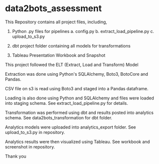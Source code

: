 # data2bots_assessment
This Repository contains all project files, including,
  1. Python .py files for pipelines
     a. config.py
     b. extract_load_pipeline.py
     c. upload_to_s3.py

  2. dbt project folder containing all models for transformations
  3. Tableau Presentation Workbook and Snapshot


This project followed the ELT (Extract, Load and Transform) Model

Extraction was done using Python's SQLAlchemy, Boto3, BotoCore and Pandas. 

CSV file on s3 is read using Boto3 and staged into a Pandas dataframe.

Loading is also done using Python and SQLAlchemy and files were loaded into staging schema. See extract_load_pipeline.py for details.

Transformation was performed using dbt and results posted into analytics schema. See data2bots_transformation for dbt folder.

Analytics models were uploaded into analytics_export folder. See upload_to_s3.py in repository.

Analytics results were then visualized using Tableau. See workbook and screenshot in repository.

Thank you




     
